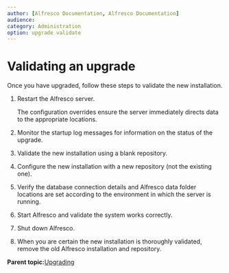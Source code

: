 ```yaml
---
author: [Alfresco Documentation, Alfresco Documentation]
audience: 
category: Administration
option: upgrade validate
---
```


# Validating an upgrade

Once you have upgraded, follow these steps to validate the new installation.

1.  Restart the Alfresco server.

    The configuration overrides ensure the server immediately directs data to the appropriate locations.

2.  Monitor the startup log messages for information on the status of the upgrade.

3.  Validate the new installation using a blank repository.

4.  Configure the new installation with a new repository \(not the existing one\).

5.  Verify the database connection details and Alfresco data folder locations are set according to the environment in which the server is running.

6.  Start Alfresco and validate the system works correctly.

7.  Shut down Alfresco.

8.  When you are certain the new installation is thoroughly validated, remove the old Alfresco installation and repository.


**Parent topic:**[Upgrading](../concepts/ch-upgrade.md)

